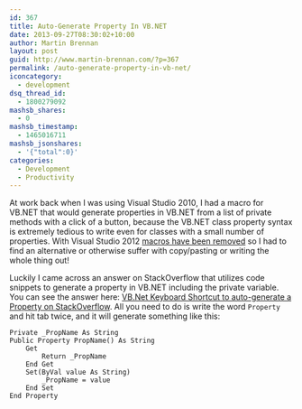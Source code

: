 ```yaml
---
id: 367
title: Auto-Generate Property In VB.NET
date: 2013-09-27T08:30:02+10:00
author: Martin Brennan
layout: post
guid: http://www.martin-brennan.com/?p=367
permalink: /auto-generate-property-in-vb-net/
iconcategory:
  - development
dsq_thread_id:
  - 1800279092
mashsb_shares:
  - 0
mashsb_timestamp:
  - 1465016711
mashsb_jsonshares:
  - '{"total":0}'
categories:
  - Development
  - Productivity
---
```

At work back when I was using Visual Studio 2010, I had a macro for VB.NET that would generate properties in VB.NET from a list of private methods with a click of a button, because the VB.NET class property syntax is extremely tedious to write even for classes with a small number of properties. With Visual Studio 2012 [macros have been removed](http://stackoverflow.com/questions/12062515/can-i-record-play-macros-in-visual-studio-2012-2013) so I had to find an alternative or otherwise suffer with copy/pasting or writing the whole thing out!

Luckily I came across an answer on StackOverflow that utilizes code snippets to generate a property in VB.NET including the private variable. You can see the answer here: [VB.Net Keyboard Shortcut to auto-generate a Property on StackOverflow](http://stackoverflow.com/questions/3736932/vb-net-keyboard-shortcut-to-auto-generate-a-property). All you need to do is write the word `Property` and hit tab twice, and it will generate something like this:

```visualbasic
Private _PropName As String
Public Property PropName() As String
    Get
        Return _PropName
    End Get
    Set(ByVal value As String)
        _PropName = value
    End Set
End Property
```
